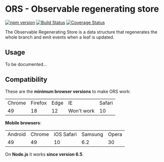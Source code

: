 # ORS - Observable regenerating store

[![npm version](https://badge.fury.io/js/ors.svg)](https://www.npmjs.com/package/ors) [![Build Status](https://secure.travis-ci.org/arqex/ors.svg)](https://secure.travis-ci.org/arqex/ors) [![Coverage Status](https://coveralls.io/repos/github/arqex/ors/badge.svg?branch=master)](https://coveralls.io/github/arqex/ors?branch=master)

The Observable Regenerating Store is a data structure that regenerates the whole branch and emit events when a leaf is updated.

## Usage
To be documented...

## Compatibility
These are the **minimum browser versions** to make ORS work:
<table>
  <tr>
    <td>Chrome</td>
    <td>Firefox</td>
    <td>Edge</td>
    <td>IE</td>
    <td>Safari</td>
  </tr>
  <tr>
    <td>49</td>
    <td>18</td>
    <td>12</td>
    <td>Won't work</td>
    <td>10</td>
  </tr>
</table>

 **Mobile browsers**:
<table>
  <tr>
    <td>Android</td>
    <td>Chrome</td>
    <td>iOS Safari</td>
    <td>Samsung</td>
    <td>Opera</td>
  </tr>
  <tr>
    <td>49</td>
    <td>49</td>
    <td>10</td>
    <td>6.2</td>
    <td>30</td>
  </tr>
</table>

On **Node.js** it works **since version 6.5**.
